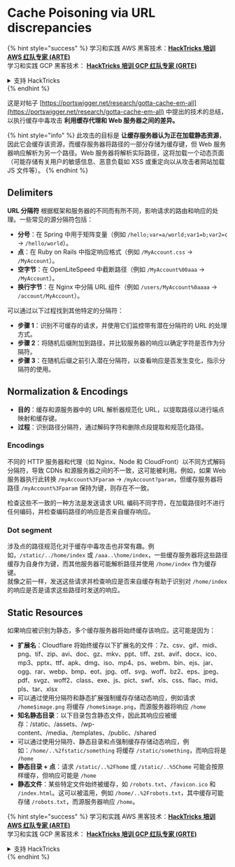 # Cache Poisoning via URL discrepancies

{% hint style="success" %}
学习和实践 AWS 黑客技术：<img src="../../.gitbook/assets/arte.png" alt="" data-size="line">[**HackTricks 培训 AWS 红队专家 (ARTE)**](https://training.hacktricks.xyz/courses/arte)<img src="../../.gitbook/assets/arte.png" alt="" data-size="line">\
学习和实践 GCP 黑客技术： <img src="../../.gitbook/assets/grte.png" alt="" data-size="line">[**HackTricks 培训 GCP 红队专家 (GRTE)**<img src="../../.gitbook/assets/grte.png" alt="" data-size="line">](https://training.hacktricks.xyz/courses/grte)

<details>

<summary>支持 HackTricks</summary>

* 查看 [**订阅计划**](https://github.com/sponsors/carlospolop)!
* **加入** 💬 [**Discord 群组**](https://discord.gg/hRep4RUj7f) 或 [**Telegram 群组**](https://t.me/peass) 或 **关注** 我们的 **Twitter** 🐦 [**@hacktricks\_live**](https://twitter.com/hacktricks\_live)**.**
* **通过向** [**HackTricks**](https://github.com/carlospolop/hacktricks) 和 [**HackTricks Cloud**](https://github.com/carlospolop/hacktricks-cloud) GitHub 仓库提交 PR 分享黑客技巧。

</details>
{% endhint %}

这是对帖子 [https://portswigger.net/research/gotta-cache-em-all](https://portswigger.net/research/gotta-cache-em-all) 中提出的技术的总结，以执行缓存中毒攻击 **利用缓存代理和 Web 服务器之间的差异。**

{% hint style="info" %}
此攻击的目标是 **让缓存服务器认为正在加载静态资源**，因此它会缓存该资源，而缓存服务器将路径的一部分存储为缓存键，但 Web 服务器响应解析为另一个路径。Web 服务器将解析实际路径，这将加载一个动态页面（可能存储有关用户的敏感信息、恶意负载如 XSS 或重定向以从攻击者网站加载 JS 文件等）。
{% endhint %}

## Delimiters

**URL 分隔符** 根据框架和服务器的不同而有所不同，影响请求的路由和响应的处理。一些常见的源分隔符包括：

* **分号**：在 Spring 中用于矩阵变量（例如 `/hello;var=a/world;var1=b;var2=c` → `/hello/world`）。
* **点**：在 Ruby on Rails 中指定响应格式（例如 `/MyAccount.css` → `/MyAccount`）。
* **空字节**：在 OpenLiteSpeed 中截断路径（例如 `/MyAccount%00aaa` → `/MyAccount`）。
* **换行字节**：在 Nginx 中分隔 URL 组件（例如 `/users/MyAccount%0aaaa` → `/account/MyAccount`）。

可以通过以下过程找到其他特定的分隔符：

* **步骤 1**：识别不可缓存的请求，并使用它们监控带有潜在分隔符的 URL 的处理方式。
* **步骤 2**：将随机后缀附加到路径，并比较服务器的响应以确定字符是否作为分隔符。
* **步骤 3**：在随机后缀之前引入潜在分隔符，以查看响应是否发生变化，指示分隔符的使用。

## Normalization & Encodings

* **目的**：缓存和源服务器中的 URL 解析器规范化 URL，以提取路径以进行端点映射和缓存键。
* **过程**：识别路径分隔符，通过解码字符和删除点段提取和规范化路径。

### **Encodings**

不同的 HTTP 服务器和代理（如 Nginx、Node 和 CloudFront）以不同方式解码分隔符，导致 CDNs 和源服务器之间的不一致，这可能被利用。例如，如果 Web 服务器执行此转换 `/myAccount%3Fparam` → `/myAccount?param`，但缓存服务器将路径 `/myAccount%3Fparam` 保持为键，则存在不一致。

检查这些不一致的一种方法是发送请求 URL 编码不同字符，在加载路径时不进行任何编码，并检查编码路径的响应是否来自缓存响应。

### Dot segment

涉及点的路径规范化对于缓存中毒攻击也非常有趣。例如，`/static/../home/index` 或 `/aaa..\home/index`，一些缓存服务器将这些路径缓存为自身作为键，而其他服务器可能解析路径并使用 `/home/index` 作为缓存键。\
就像之前一样，发送这些请求并检查响应是否来自缓存有助于识别对 `/home/index` 的响应是否是请求这些路径时发送的响应。

## Static Resources

如果响应被识别为静态，多个缓存服务器将始终缓存该响应。这可能是因为：

* **扩展名**：Cloudflare 将始终缓存以下扩展名的文件：7z、csv、gif、midi、png、tif、zip、avi、doc、gz、mkv、ppt、tiff、zst、avif、docx、ico、mp3、pptx、ttf、apk、dmg、iso、mp4、ps、webm、bin、ejs、jar、ogg、rar、webp、bmp、eot、jpg、otf、svg、woff、bz2、eps、jpeg、pdf、svgz、woff2、class、exe、js、pict、swf、xls、css、flac、mid、pls、tar、xlsx
* 可以通过使用分隔符和静态扩展强制缓存存储动态响应，例如请求 `/home$image.png` 将缓存 `/home$image.png`，而源服务器将响应 `/home`
* **知名静态目录**：以下目录包含静态文件，因此其响应应被缓存：/static、/assets、/wp-content、/media、/templates、/public、/shared
* 可以通过使用分隔符、静态目录和点强制缓存存储动态响应，例如：`/home/..%2fstatic/something` 将缓存 `/static/something`，而响应将是 `/home`
* **静态目录 + 点**：请求 `/static/..%2Fhome` 或 `/static/..%5Chome` 可能会按原样缓存，但响应可能是 `/home`
* **静态文件**：某些特定文件始终被缓存，如 `/robots.txt`、`/favicon.ico` 和 `/index.html`。这可以被滥用，例如 `/home/..%2Frobots.txt`，其中缓存可能存储 `/robots.txt`，而源服务器响应 `/home`。

{% hint style="success" %}
学习和实践 AWS 黑客技术：<img src="../../.gitbook/assets/arte.png" alt="" data-size="line">[**HackTricks 培训 AWS 红队专家 (ARTE)**](https://training.hacktricks.xyz/courses/arte)<img src="../../.gitbook/assets/arte.png" alt="" data-size="line">\
学习和实践 GCP 黑客技术： <img src="../../.gitbook/assets/grte.png" alt="" data-size="line">[**HackTricks 培训 GCP 红队专家 (GRTE)**<img src="../../.gitbook/assets/grte.png" alt="" data-size="line">](https://training.hacktricks.xyz/courses/grte)

<details>

<summary>支持 HackTricks</summary>

* 查看 [**订阅计划**](https://github.com/sponsors/carlospolop)!
* **加入** 💬 [**Discord 群组**](https://discord.gg/hRep4RUj7f) 或 [**Telegram 群组**](https://t.me/peass) 或 **关注** 我们的 **Twitter** 🐦 [**@hacktricks\_live**](https://twitter.com/hacktricks\_live)**.**
* **通过向** [**HackTricks**](https://github.com/carlospolop/hacktricks) 和 [**HackTricks Cloud**](https://github.com/carlospolop/hacktricks-cloud) GitHub 仓库提交 PR 分享黑客技巧。

</details>
{% endhint %}
